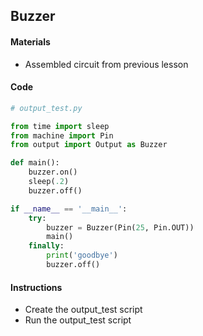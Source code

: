 ## Buzzer

#### Materials
 - Assembled circuit from previous lesson

#### Code
```Python
# output_test.py

from time import sleep
from machine import Pin
from output import Output as Buzzer

def main():
    buzzer.on()
    sleep(.2)
    buzzer.off()

if __name__ == '__main__':
    try:
        buzzer = Buzzer(Pin(25, Pin.OUT))
        main()
    finally:
        print('goodbye')
        buzzer.off()
```
#### Instructions
 - Create the output_test script
 - Run the output_test script
